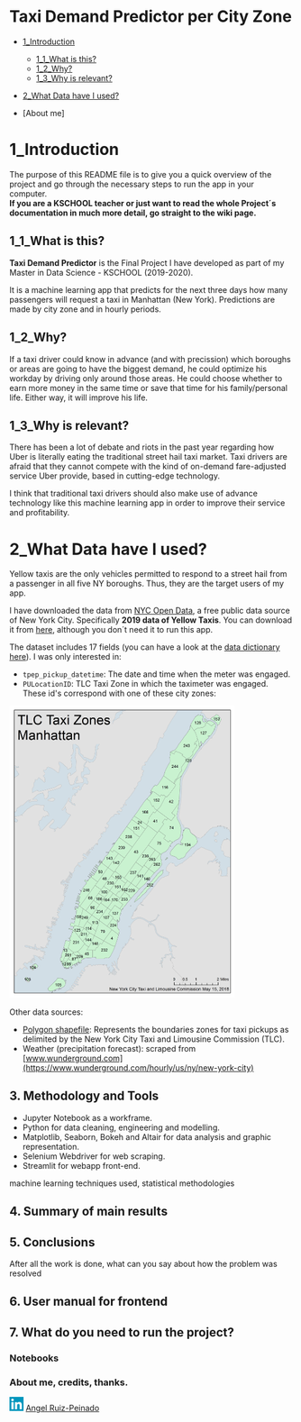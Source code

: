 # Taxi Demand Predictor per City Zone
* [1_Introduction](#1_Introduction)
  * [1_1_What is this?](#1_1_What-is-this)
  * [1_2_Why?](#1_2_Why)
  * [1_3_Why is relevant?](#1_3_Why-is-relevant)
* [2_What Data have I used?](#2_What-Data-have-I-used)

* [About me]

# 1_Introduction
The purpose of this README file is to give you a quick overview of the project and go through the necessary steps to run the app in your computer.<br>
**If you are a KSCHOOL teacher or just want to read the whole Project´s documentation in much more detail, go straight to the wiki page.**

## 1_1_What is this?
**Taxi Demand Predictor** is the Final Project I have developed as part of my Master in Data Science - KSCHOOL (2019-2020).

It is a machine learning app that predicts for the next three days how many passengers will request a taxi in Manhattan (New York). Predictions are made by city zone and in hourly periods.

## 1_2_Why?
If a taxi driver could know in advance (and with precission) which boroughs or areas are going to have the biggest demand, he could optimize his workday by driving only around those areas. He could choose whether to earn more money in the same time or save that time for his family/personal life. Either way, it will improve his life.

## 1_3_Why is relevant?
There has been a lot of debate and riots in the past year regarding how Uber is literally eating the traditional street hail taxi market. Taxi drivers are afraid that they cannot compete with the kind of on-demand fare-adjusted service Uber provide, based in cutting-edge technology.

I think that traditional taxi drivers should also make use of advance technology like this machine learning app in order to improve their service and profitability.

# 2_What Data have I used?
Yellow taxis are the only vehicles permitted to respond to a street hail from a passenger in all five NY boroughs. Thus, they are the target users of my app.<br>

I have downloaded the data from [NYC Open Data](https://opendata.cityofnewyork.us/), a free public data source of New York City.
Specifically **2019 data of Yellow Taxis**. You can download it from [here](https://data.cityofnewyork.us/Transportation/2019-Yellow-Taxi-Trip-Data/2upf-qytp), although you don´t need it to run this app.<br>

The dataset includes 17 fields (you can have a look at the [data dictionary here](https://data.cityofnewyork.us/api/views/2upf-qytp/files/4a7a18af-bfc8-43d1-8a2e-faa503f75eb5?download=true&filename=data_dictionary_trip_records_yellow.pdf)). I was only interested in:

* ``tpep_pickup_datetime``: The date and time when the meter was engaged.
* ``PULocationID``: TLC Taxi Zone in which the taximeter was engaged. These id's correspond with one of these city zones:

<img src="https://github.com/angelrps/MasterDataScience_FinalProject/blob/master/img/taxi_zone_map_manhattan.jpg" width="400">

Other data sources:
- [Polygon shapefile](https://archive.nyu.edu/handle/2451/36743): Represents the boundaries zones for taxi pickups as delimited by the New York City Taxi and Limousine Commission (TLC).
- Weather (precipitation forecast): scraped from [www.wunderground.com](https://www.wunderground.com/hourly/us/ny/new-york-city)

## 3. Methodology and Tools
* Jupyter Notebook as a workframe.
* Python for data cleaning, engineering and modelling.
* Matplotlib, Seaborn, Bokeh and Altair for data analysis and graphic representation.
* Selenium Webdriver for web scraping.
* Streamlit for webapp front-end.

machine learning techniques used, statistical methodologies
## 4. Summary of main results
## 5. Conclusions
After all the work is done, what can you say about how the problem was resolved
## 6. User manual for frontend
## 7. What do you need to run the project?
### Notebooks
### About me, credits, thanks.
[<img src="https://github.com/angelrps/MasterDataScience_FinalProject/blob/master/img/linkedin-icon.jpg" width="25" height="25" title="Github Logo">](https://www.linkedin.com/in/angelruizpeinado/) [Angel Ruiz-Peinado](https://www.linkedin.com/in/angelruizpeinado/)
